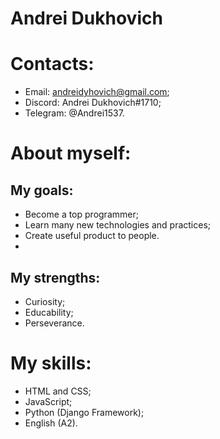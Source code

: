 # Andrei Dukhovich 

# Contacts:
* Email: andreidyhovich@gmail.com;
* Discord: Andrei Dukhovich#1710;
* Telegram: @Andrei1537.

# About myself:

## My goals:
- Become a top programmer;
- Learn many new technologies and practices;
- Create useful product to people.
- 
## My strengths:
- Curiosity;
- Educability;
- Perseverance.

# My skills:
+ HTML and CSS;
+ JavaScript;
+ Python (Django Framework);
+ English (A2).
